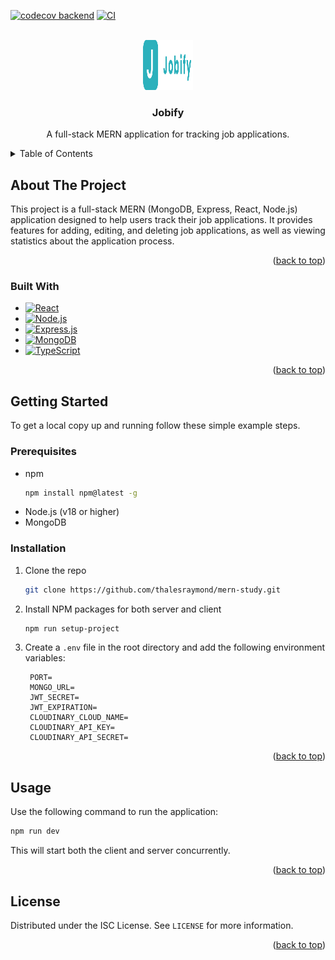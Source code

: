 <!-- Improved compatibility of back to top link: See: https://github.com/othneildrew/Best-README-Template/pull/73 -->

<a id="readme-top"></a>

<!-- PROJECT SHIELDS -->

[![codecov backend](https://codecov.io/github/thalesraymond/mern-study/branch/main/graph/badge.svg?token=0LXMHIG9FW)](https://codecov.io/github/thalesraymond/mern-study)
[![CI](https://github.com/thalesraymond/mern-study/actions/workflows/ci.yml/badge.svg)](https://github.com/thalesraymond/mern-study/actions/workflows/ci.yml)

<!-- PROJECT LOGO -->
<br />
<div align="center">
  <a href="https://github.com/thalesraymond/mern-study">
    <img src="client/src/assets/images/logo.svg" alt="Logo" width="80" height="80">
  </a>

  <h3 align="center">Jobify</h3>

  <p align="center">
    A full-stack MERN application for tracking job applications.
  </p>
</div>

<!-- TABLE OF CONTENTS -->
<details>
  <summary>Table of Contents</summary>
  <ol>
    <li>
      <a href="#about-the-project">About The Project</a>
      <ul>
        <li><a href="#built-with">Built With</a></li>
      </ul>
    </li>
    <li>
      <a href="#getting-started">Getting Started</a>
      <ul>
        <li><a href="#prerequisites">Prerequisites</a></li>
        <li><a href="#installation">Installation</a></li>
      </ul>
    </li>
    <li><a href="#usage">Usage</a></li>
  </ol>
</details>

<!-- ABOUT THE PROJECT -->

## About The Project

This project is a full-stack MERN (MongoDB, Express, React, Node.js) application designed to help users track their job applications. It provides features for adding, editing, and deleting job applications, as well as viewing statistics about the application process.

<p align="right">(<a href="#readme-top">back to top</a>)</p>

### Built With

- [![React][React.js]][React-url]
- [![Node.js][Node.js]][Node-url]
- [![Express.js][Express.js]][Express-url]
- [![MongoDB][MongoDB]][Mongo-url]
- [![TypeScript][TypeScript]][TypeScript-url]

<p align="right">(<a href="#readme-top">back to top</a>)</p>

<!-- GETTING STARTED -->

## Getting Started

To get a local copy up and running follow these simple example steps.

### Prerequisites

- npm
    ```sh
    npm install npm@latest -g
    ```
- Node.js (v18 or higher)
- MongoDB

### Installation

1. Clone the repo
    ```sh
    git clone https://github.com/thalesraymond/mern-study.git
    ```
2. Install NPM packages for both server and client
    ```sh
    npm run setup-project
    ```
3. Create a `.env` file in the root directory and add the following environment variables:
    ```
     PORT=
     MONGO_URL=
     JWT_SECRET=
     JWT_EXPIRATION=
     CLOUDINARY_CLOUD_NAME=
     CLOUDINARY_API_KEY=
     CLOUDINARY_API_SECRET=
    ```

<p align="right">(<a href="#readme-top">back to top</a>)</p>

<!-- USAGE EXAMPLES -->

## Usage

Use the following command to run the application:

```sh
npm run dev
```

This will start both the client and server concurrently.

<p align="right">(<a href="#readme-top">back to top</a>)</p>

<!-- LICENSE -->

## License

Distributed under the ISC License. See `LICENSE` for more information.

<p align="right">(<a href="#readme-top">back to top</a>)</p>

<!-- MARKDOWN LINKS & IMAGES -->

[React.js]: https://img.shields.io/badge/React-20232A?style=for-the-badge&logo=react&logoColor=61DAFB
[React-url]: https://reactjs.org/
[Node.js]: https://img.shields.io/badge/Node.js-339933?style=for-the-badge&logo=nodedotjs&logoColor=white
[Node-url]: https://nodejs.org/
[Express.js]: https://img.shields.io/badge/Express.js-000000?style=for-the-badge&logo=express&logoColor=white
[Express-url]: https://expressjs.com/
[MongoDB]: https://img.shields.io/badge/MongoDB-47A248?style=for-the-badge&logo=mongodb&logoColor=white
[Mongo-url]: https://www.mongodb.com/
[TypeScript]: https://img.shields.io/badge/TypeScript-3178C6?style=for-the-badge&logo=typescript&logoColor=white
[TypeScript-url]: https://www.typescriptlang.org/
